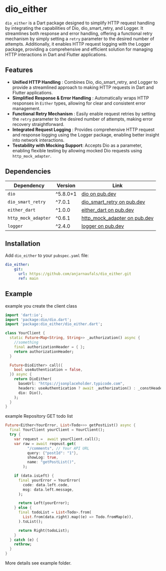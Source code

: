 
# dio_either

`dio_either` is a Dart package designed to simplify HTTP request handling by integrating the capabilities of Dio, dio_smart_retry, and Logger. It streamlines both response and error handling, offering a functional retry mechanism by simply setting a `retry` parameter to the desired number of attempts. Additionally, it enables HTTP request logging with the Logger package, providing a comprehensive and efficient solution for managing HTTP interactions in Dart and Flutter applications.

## Features 

- **Unified HTTP Handling** : Combines Dio, dio_smart_retry, and Logger to provide a streamlined approach to making HTTP requests in Dart and Flutter applications. 
-  **Simplified Response & Error Handling** : Automatically wraps HTTP responses in `Either` types, allowing for clear and consistent error management. 
- **Functional Retry Mechanism** : Easily enable request retries by setting the `retry` parameter to the desired number of attempts, making error recovery straightforward. 
- **Integrated Request Logging** : Provides comprehensive HTTP request and response logging using the Logger package, enabling better insight into network interactions.
- **Testability with Mocking Support**: Accepts Dio as a parameter, enabling flexible testing by allowing mocked Dio requests using `http_mock_adapter`.

## Dependencies

| Dependency | Version | Link | 
|--------------------|----------|----------------------------------------------| 
| `dio` | ^5.8.0+1 	 | [dio on pub.dev](https://pub.dev/packages/dio) | 
| `dio_smart_retry`  | ^7.0.1 | [dio_smart_retry on pub.dev](https://pub.dev/packages/dio_smart_retry) |
| `either_dart`      | ^1.0.0 | [either_dart on pub.dev](https://pub.dev/packages/either_dart) |
| `http_mock_adapter`| ^0.6.1 | [http_mock_adapter on pub.dev](https://pub.dev/packages/http_mock_adapter) | 
| `logger` | ^2.4.0  | [logger on pub.dev](https://pub.dev/packages/logger) |


## Installation

Add `dio_either` to your `pubspec.yaml` file:

```yaml
dio_either:
    git:
      url: https://github.com/anjarnaufals/dio_either.git
      ref: main
```

## Example

example you create the client class
```dart
import 'dart:io';
import 'package:dio/dio.dart';
import 'package:dio_either/dio_either.dart';

class YourClient {
  static Future<Map<String, String>> _authorization() async {
	//something
    final authorizationHeader = { };
    return authorizationHeader;
  }

  Future<DioEither> call({
    bool useAuthentication = false,
  }) async {
    return DioEither(
      baseUrl: "https://jsonplaceholder.typicode.com", 
      headers: useAuthentication ? await _authorization() : _constHeader,
      dio: Dio(),
    );
  }
}
```

example Repository GET todo list
```dart
Future<Either<YourError, List<Todo>>> getPostList() async {
  final YourClient yourClient = YourClient();
  try {
	var request =  await yourClient.call();
    var raw = await reqeust.get(
          "/comments", // Your API URL
          query: {"postId": "1"},
          showLog: true,
          name: "getPostList()",
        );

    if (data.isLeft) {
      final yourError = YourError(
        code: data.left.code,
        msg: data.left.message,
      );

      return Left(yourError);
    } else {
      final todoList = List<Todo>.from(
        List.from(data.right).map((e) => Todo.fromMap(e)),
      ).toList();

      return Right(todoList);
    }
  } catch (e) {
    rethrow;
  }
}
```
More details see example folder.
